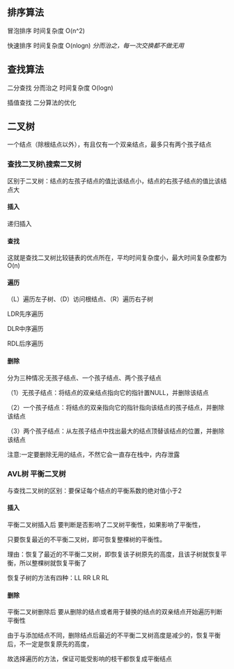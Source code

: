 ## 排序算法

冒泡排序 时间复杂度 O(n^2)

快速排序 时间复杂度 O(nlogn)   *分而治之，每一次交换都不做无用*

## 查找算法

二分查找 分而治之 时间复杂度 O(logn)

插值查找  二分算法的优化

## 二叉树

一个结点（除根结点以外），有且仅有一个双亲结点，最多只有两个孩子结点

### 查找二叉树\搜索二叉树

区别于二叉树：结点的左孩子结点的值比该结点小，结点的右孩子结点的值比该结点大

#### 插入

递归插入

#### 查找

这就是查找二叉树比较链表的优点所在，平均时间复杂度小，最大时间复杂度都为O(n)

#### 遍历

（L）遍历左子树、（D）访问根结点、（R）遍历右子树

LDR先序遍历

DLR中序遍历

RDL后序遍历

#### 删除

分为三种情况:无孩子结点、一个孩子结点、两个孩子结点

（1）无孩子结点：将结点的双亲结点指向它的指针置NULL，并删除该结点

（2）一个孩子结点：将结点的双亲指向它的指针指向该结点的孩子结点，并删除该结点

（3）两个孩子结点：从左孩子结点中找出最大的结点顶替该结点的位置，并删除该结点

注意:一定要删除无用的结点，不然它会一直存在栈中，内存泄露

### AVL树 平衡二叉树

与查找二叉树的区别：要保证每个结点的平衡系数的绝对值小于2

#### 插入

平衡二叉树插入后 要判断是否影响了二叉树平衡性，如果影响了平衡性，

只要恢复最近的不平衡二叉树，即可恢复整棵树的平衡性。

理由：恢复了最近的不平衡二叉树，即恢复该子树原先的高度，且该子树就恢复平衡，所以整棵树就恢复平衡了

恢复子树的方法有四种：LL RR LR RL

#### 删除

平衡二叉树删除后 要从删除的结点或者用于替换的结点的双亲结点开始遍历判断平衡性

由于与添加结点不同，删除结点后最近的不平衡二叉树高度是减少的，恢复平衡后，不一定是恢复原先的高度，

故选择遍历的方法，保证可能受影响的枝干都恢复成平衡结点
